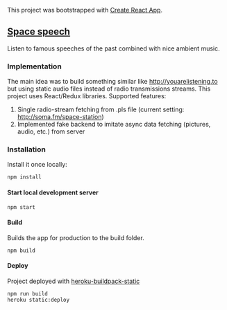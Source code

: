 This project was bootstrapped with [Create React App](https://github.com/facebookincubator/create-react-app).



## [Space speech](http://space-speech.herokuapp.com)
Listen to famous speeches of the past combined with nice ambient music.

### Implementation
The main idea was to build something similar like http://youarelistening.to but using static audio files instead of radio transmissions streams.
This project uses React/Redux libraries. 
Supported features:

1. Single radio-stream fetching from .pls file (current setting: http://soma.fm/space-station)
2. Implemented fake backend to imitate async data fetching (pictures, audio, etc.) from server


### Installation
Install it once locally:
```
npm install
```

#### Start local development server
```
npm start
```

#### Build
Builds the app for production to the build folder.
```
npm build
```

#### Deploy

Project deployed with [heroku-buildpack-static](https://github.com/heroku/heroku-buildpack-static)
```
npm run build
heroku static:deploy
```

